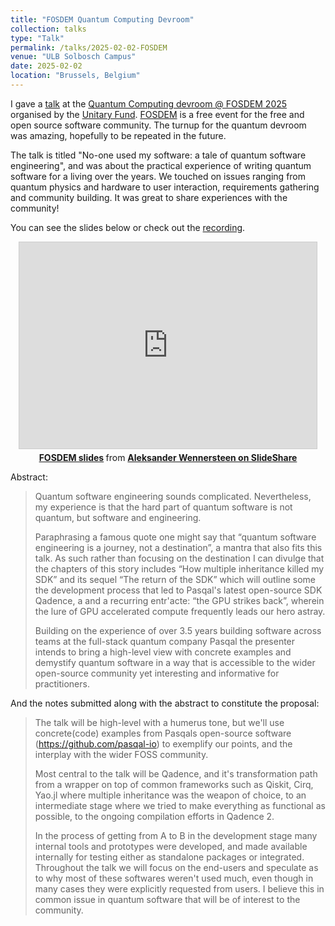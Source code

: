 ```yaml
---
title: "FOSDEM Quantum Computing Devroom"
collection: talks
type: "Talk"
permalink: /talks/2025-02-02-FOSDEM
venue: "ULB Solbosch Campus"
date: 2025-02-02
location: "Brussels, Belgium"
---
```


I gave a [talk](https://fosdem.org/2025/schedule/event/fosdem-2025-5829-no-one-used-my-software-a-tale-of-quantum-software-engineering/) at the [Quantum Computing devroom @ FOSDEM 2025](https://fosdem.org/2025/schedule/track/quantum/) organised by the [Unitary Fund](https://unitary.fund/community/FOSDEM_2025/). [FOSDEM](https://fosdem.org/2025) is a free event for the free and open source software community.
The turnup for the quantum devroom was amazing, hopefully to be repeated in the future.

The talk is titled "No-one used my software: a tale of quantum software engineering", and was about the practical experience of writing quantum software for a living over the years.
We touched on issues ranging from quantum physics and hardware to user interaction, requirements gathering and community building. It was great to share experiences with the community!

You can see the slides below or check out the [recording](https://fosdem.org/2025/schedule/event/fosdem-2025-5829-no-one-used-my-software-a-tale-of-quantum-software-engineering/).

<div style="text-align: center">
<iframe src="https://www.slideshare.net/slideshow/embed_code/key/2gBb6qRtUbiECS?startSlide=1"  width="476" height="330" frameborder="0" marginwidth="0" marginheight="0" scrolling="no" style="border:1px solid #CCC; border-width:1px; margin-bottom:5px; max-width: 100%;" allowfullscreen> </iframe>
<div style="margin-bottom:5px"><strong>
<a href="https://www.slideshare.net/slideshow/awennersteen_no-one-used-my-software-pdf/275395986" title="No one used my software: a tale of quantum software engineering" target="_blank">FOSDEM slides</a>
</strong> from <strong>
<a href="https://www.slideshare.net/awennersteen" target="_blank">Aleksander Wennersteen on SlideShare</a>
</strong>
</div></div>



Abstract:

> Quantum software engineering sounds complicated. Nevertheless, my experience is that the hard part of quantum software is not quantum, but software and engineering.
>
> Paraphrasing a famous quote one might say that “quantum software engineering is a journey, not a destination”, a mantra that also fits this talk. As such rather than focusing on the destination I can divulge that the chapters of this story includes “How multiple inheritance killed my SDK” and its sequel “The return of the SDK” which will outline some the development process that led to Pasqal's latest open-source SDK Qadence, a and a recurring entr'acte: “the GPU strikes back”, wherein the lure of GPU accelerated compute frequently leads our hero astray.
>
> Building on the experience of over 3.5 years building software across teams at the full-stack quantum company Pasqal the presenter intends to bring a high-level view with concrete examples and demystify quantum software in a way that is accessible to the wider open-source community yet interesting and informative for practitioners.

And the notes submitted along with the abstract to constitute the proposal:

> The talk will be high-level with a humerus tone, but we'll use concrete(code) examples from Pasqals open-source software (https://github.com/pasqal-io) to exemplify our points, and the interplay with the wider FOSS community.
>
> Most central to the talk will be Qadence, and it's transformation path from a wrapper on top of common frameworks such as Qiskit, Cirq, Yao.jl where multiple inheritance was the weapon of choice, to an intermediate stage where we tried to make everything as functional as possible, to the ongoing compilation efforts in Qadence 2.
>
> In the process of getting from A to B in the development stage many internal tools and prototypes were developed, and made available internally for testing either as standalone packages or integrated. Throughout the talk we will focus on the end-users and speculate as to why most of these softwares weren't used much, even though in many cases they were explicitly requested from users. I believe this in common issue in quantum software that will be of interest to the community.
